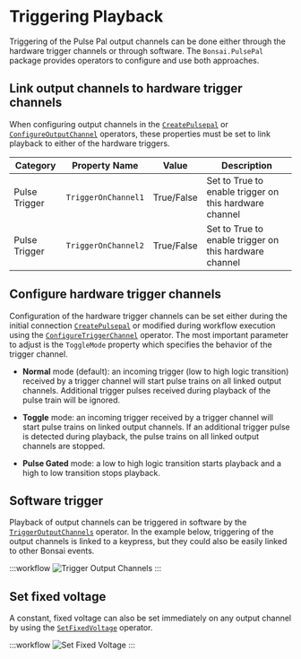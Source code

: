 # Triggering Playback
Triggering of the Pulse Pal output channels can be done either through the hardware trigger channels or through software. The `Bonsai.PulsePal` package provides operators to configure and use both approaches.

## Link output channels to hardware trigger channels
When configuring output channels in the [`CreatePulsepal`](xref:Bonsai.PulsePal.CreatePulsePal) or [`ConfigureOutputChannel`](xref:Bonsai.PulsePal.ConfigureOutputChannel) operators, these properties must be set to link playback to either of the hardware triggers. 

|     Category     |   Property Name     | Value        | Description     |
| ---------------- | ------------------- | ----------   | --------------- |
| Pulse Trigger    | `TriggerOnChannel1` | True/False   | Set to True to enable trigger on this hardware channel |
| Pulse Trigger    | `TriggerOnChannel2` | True/False   | Set to True to enable trigger on this hardware channel |


## Configure hardware trigger channels
Configuration of the hardware trigger channels can be set either during the initial connection [`CreatePulsepal`](xref:Bonsai.PulsePal.CreatePulsePal) or modified during workflow execution using the [`ConfigureTriggerChannel`](xref:Bonsai.PulsePal.ConfigureTriggerChannel) operator. The most important parameter to adjust is the `ToggleMode` property which specifies the behavior of the trigger channel.

- **Normal** mode (default): an incoming trigger (low to high logic transition) received by a trigger channel will start pulse trains on all linked output channels. Additional trigger pulses received during playback of the pulse train will be ignored.

- **Toggle** mode: an incoming trigger received by a trigger channel will start pulse trains on linked output channels. If an additional trigger pulse is detected during playback, the pulse trains on all linked output channels are stopped.

- **Pulse Gated** mode: a low to high logic transition starts playback and a high to low transition stops playback.


## Software trigger
Playback of output channels can be triggered in software by the [`TriggerOutputChannels`](xref:Bonsai.PulsePal.TriggerOutputChannels) operator. In the example below, triggering of the output channels is linked to a keypress, but they could also be easily linked to other Bonsai events.

:::workflow
![Trigger Output Channels](../workflows/trigger-output.bonsai)
:::

## Set fixed voltage
A constant, fixed voltage can also be set immediately on any output channel by using the [`SetFixedVoltage`](xref:Bonsai.PulsePal.SetFixedVoltage) operator.

:::workflow
![Set Fixed Voltage](../workflows/set-fixed-voltage.bonsai)
:::






